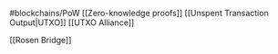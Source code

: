 #blockchains/PoW 
[[Zero-knowledge proofs]]
[[Unspent Transaction Output|UTXO]]
[[UTXO Alliance]]

[[Rosen Bridge]]
